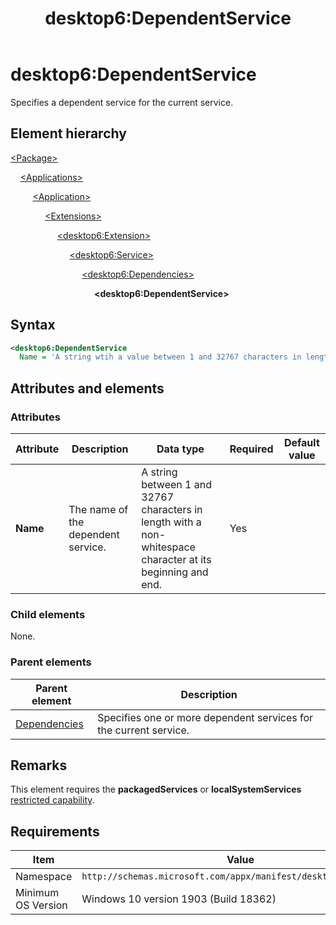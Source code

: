 ﻿---
title: desktop6:DependentService
description: Specifies a dependent services for the current service.
ms.date: 04/19/2019
ms.topic: reference
keywords: windows 10, uwp, schema, manifest, desktop, extension 
ms.custom: 19H1
---

# desktop6:DependentService

Specifies a dependent service for the current service.

## Element hierarchy

[\<Package\>](element-package.md)

&nbsp;&nbsp;&nbsp;&nbsp;[\<Applications\>](element-applications.md)

&nbsp;&nbsp;&nbsp;&nbsp; &nbsp;&nbsp;&nbsp;&nbsp;[\<Application\>](element-application.md)

&nbsp;&nbsp;&nbsp;&nbsp; &nbsp;&nbsp;&nbsp;&nbsp; &nbsp;&nbsp;&nbsp;&nbsp;[\<Extensions\>](element-1-extensions.md)

&nbsp;&nbsp;&nbsp;&nbsp; &nbsp;&nbsp;&nbsp;&nbsp; &nbsp;&nbsp;&nbsp;&nbsp; &nbsp;&nbsp;&nbsp;&nbsp;[\<desktop6:Extension\>](element-desktop6-extension.md)

&nbsp;&nbsp;&nbsp;&nbsp; &nbsp;&nbsp;&nbsp;&nbsp; &nbsp;&nbsp;&nbsp;&nbsp; &nbsp;&nbsp;&nbsp;&nbsp; &nbsp;&nbsp;&nbsp;&nbsp;[\<desktop6:Service\>](element-desktop6-service.md)

&nbsp;&nbsp;&nbsp;&nbsp; &nbsp;&nbsp;&nbsp;&nbsp; &nbsp;&nbsp;&nbsp;&nbsp; &nbsp;&nbsp;&nbsp;&nbsp; &nbsp;&nbsp;&nbsp;&nbsp; &nbsp;&nbsp;&nbsp;&nbsp;[\<desktop6:Dependencies\>](element-desktop6-dependencies.md)

&nbsp;&nbsp;&nbsp;&nbsp; &nbsp;&nbsp;&nbsp;&nbsp; &nbsp;&nbsp;&nbsp;&nbsp; &nbsp;&nbsp;&nbsp;&nbsp; &nbsp;&nbsp;&nbsp;&nbsp; &nbsp;&nbsp;&nbsp;&nbsp; &nbsp;&nbsp;&nbsp;&nbsp;**\<desktop6:DependentService\>**

## Syntax

```xml
<desktop6:DependentService
  Name = 'A string wtih a value between 1 and 32767 characters in length with a non-whitespace character at its beginning and end.' />
```

## Attributes and elements

### Attributes

| Attribute | Description | Data type | Required | Default value |
|-|-|-|-|-|
| **Name** | The name of the dependent service. | A string between 1 and 32767 characters in length with a non-whitespace character at its beginning and end. | Yes |  |

### Child elements

None.

### Parent elements

| Parent element | Description |
|-|-|
| [Dependencies](element-desktop6-dependencies.md) | Specifies one or more dependent services for the current service. |  

## Remarks

This element requires the **packagedServices** or **localSystemServices** [restricted capability](/windows/uwp/packaging/app-capability-declarations#restricted-capabilities).

## Requirements

| Item  | Value  |
|--|--|
| Namespace | `http://schemas.microsoft.com/appx/manifest/desktop/windows10/6` |
| Minimum OS Version | Windows 10 version 1903 (Build 18362) |
